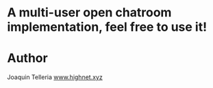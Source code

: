 # A multi-user open chatroom implementation, feel free to use it!


# Author
Joaquin Telleria www.highnet.xyz

